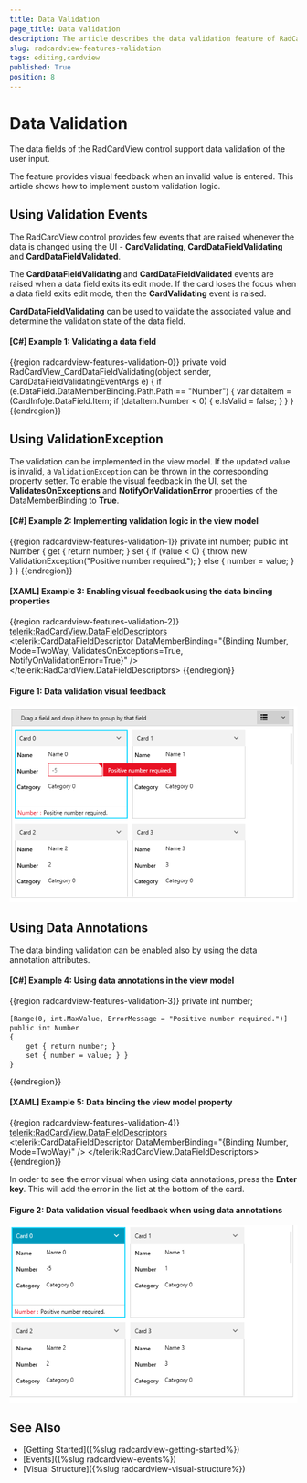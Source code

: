 ```yaml
---
title: Data Validation
page_title: Data Validation
description: The article describes the data validation feature of RadCardView.
slug: radcardview-features-validation
tags: editing,cardview
published: True
position: 8
---
```


# Data Validation

The data fields of the RadCardView control support data validation of the user input. 

The feature provides visual feedback when an invalid value is entered. This article shows how to implement custom validation logic.

## Using Validation Events

The RadCardView control provides few events that are raised whenever the data is changed using the UI - __CardValidating__, __CardDataFieldValidating__ and __CardDataFieldValidated__.

The __CardDataFieldValidating__ and __CardDataFieldValidated__ events are raised when a data field exits its edit mode. If the card loses the focus when a data field exits edit mode, then the __CardValidating__ event is raised.

__CardDataFieldValidating__ can be used to validate the associated value and determine the validation state of the data field.

#### __[C#] Example 1: Validating a data field__
{{region radcardview-features-validation-0}}
	private void RadCardView_CardDataFieldValidating(object sender, CardDataFieldValidatingEventArgs e)
	{
		if (e.DataField.DataMemberBinding.Path.Path == "Number")
		{
			var dataItem = (CardInfo)e.DataField.Item;
			if (dataItem.Number < 0)
			{
				e.IsValid = false;
			}
		}
	}
{{endregion}}

## Using ValidationException

The validation can be implemented in the view model. If the updated value is invalid, a `ValidationException` can be thrown in the corresponding property setter. To enable the visual feedback in the UI, set the __ValidatesOnExceptions__ and __NotifyOnValidationError__ properties of the DataMemberBinding to __True__.

#### __[C#] Example 2: Implementing validation logic in the view model__
{{region radcardview-features-validation-1}}
	private int number;
	public int Number
	{
		get { return number; }
		set
		{
			if (value < 0)
			{
				throw new ValidationException("Positive number required.");
			}
			else
			{
				number = value;
			}
		}
	}
{{endregion}}

#### __[XAML] Example 3: Enabling visual feedback using the data binding properties__
{{region radcardview-features-validation-2}}
	<telerik:RadCardView.DataFieldDescriptors>              
		<telerik:CardDataFieldDescriptor DataMemberBinding="{Binding Number, Mode=TwoWay, ValidatesOnExceptions=True, NotifyOnValidationError=True}" />
	</telerik:RadCardView.DataFieldDescriptors>
{{endregion}}

#### Figure 1: Data validation visual feedback
![](images/radcardview-features-validation-0.png)

## Using Data Annotations

The data binding validation can be enabled also by using the data annotation attributes.

#### __[C#] Example 4: Using data annotations in the view model__
{{region radcardview-features-validation-3}}
	private int number;
	
	[Range(0, int.MaxValue, ErrorMessage = "Positive number required.")]
	public int Number
	{
		get { return number; }
		set { number = value; } }
	}
{{endregion}}

#### __[XAML] Example 5: Data binding the view model property__
{{region radcardview-features-validation-4}}
	<telerik:RadCardView.DataFieldDescriptors>              
		<telerik:CardDataFieldDescriptor DataMemberBinding="{Binding Number, Mode=TwoWay}" />
	</telerik:RadCardView.DataFieldDescriptors>
{{endregion}}

In order to see the error visual when using data annotations, press the __Enter key__. This will add the error in the list at the bottom of the card.

#### Figure 2: Data validation visual feedback when using data annotations
![](images/radcardview-features-validation-1.png)

## See Also
* [Getting Started]({%slug radcardview-getting-started%})
* [Events]({%slug radcardview-events%})
* [Visual Structure]({%slug radcardview-visual-structure%})

